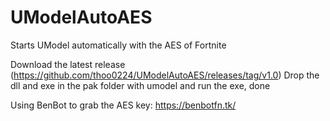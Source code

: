 # UModelAutoAES
Starts UModel automatically with the AES of Fortnite

Download the latest release (https://github.com/thoo0224/UModelAutoAES/releases/tag/v1.0)
Drop the dll and exe in the pak folder with umodel and run the exe, done

Using BenBot to grab the AES key: https://benbotfn.tk/
